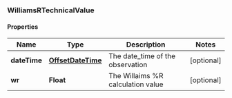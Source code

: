
### WilliamsRTechnicalValue

#### Properties
Name | Type | Description | Notes
------------ | ------------- | ------------- | -------------
**dateTime** | [**OffsetDateTime**](OffsetDateTime.md) | The date_time of the observation |  [optional]
**wr** | **Float** | The Willaims %R calculation value |  [optional]



